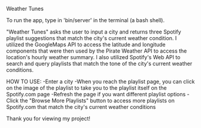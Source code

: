 Weather Tunes

To run the app, type in 'bin/server' in the terminal (a bash shell). 

"Weather Tunes" asks the user to input a city and returns three Spotify playlist suggestions that match the city's current weather condition. I utilized the GoogleMaps API to access the latitude and longitude components that were then used by the Pirate Weather API to access the location's hourly weather summary. I also utilized Spotify's Web API to search and query playlists that match the tone of the city's current weather conditions. 

HOW TO USE:
-Enter a city
-When you reach the playlist page, you can click on the image of the playlist to take you to the playlist itself on the Spotify.com page
-Refresh the page if you want different playlist options
-Click the "Browse More Playlists" button to access more playlists on Spotify.com that match the city's current weather conditions

Thank you for viewing my project! 
